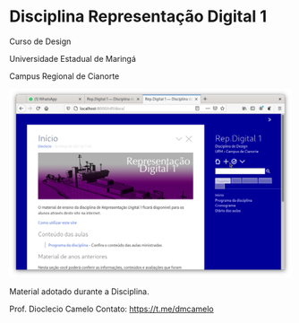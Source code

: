# Disciplina Representação Digital 1
Curso de Design

Universidade Estadual de Maringá

Campus Regional de Cianorte

![](docs/img/ksnip_20210301-124306.png)



Material adotado durante a Disciplina.

Prof. Dioclecio Camelo
Contato: https://t.me/dmcamelo


